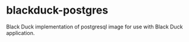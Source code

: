 # blackduck-postgres
Black Duck implementation of postgresql image for use with Black Duck application.
